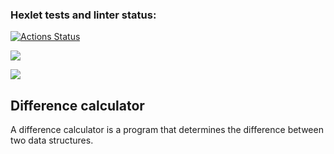 ### Hexlet tests and linter status:
[![Actions Status](https://github.com/IXIIIK/python-project-50/workflows/hexlet-check/badge.svg)](https://github.com/IXIIIK/python-project-50/actions)

<a href="https://codeclimate.com/github/IXIIIK/python-project-50/test_coverage"><img 
src="https://api.codeclimate.com/v1/badges/33191392fcf97c434b8a/test_coverage" /></a>

<a href="https://codeclimate.com/github/IXIIIK/python-project-50/maintainability"><img 
src="https://api.codeclimate.com/v1/badges/33191392fcf97c434b8a/maintainability" /></a>

<h2>Difference calculator</h2>
<p>
A difference calculator is a program that
 determines the difference between two data 
structures.
</p>

<script async id="asciicast-kDLZYlspbWY87mo8TAVpmA2ih" src="https://asciinema.org/a/kDLZYlspbWY87mo8TAVpmA2ih.js"></script>
